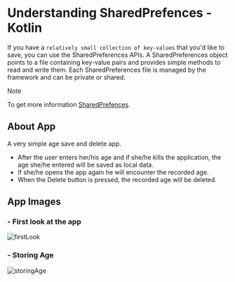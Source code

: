 # Understanding SharedPrefences - Kotlin


If you have a `relatively small collection of key-values` that you'd like to save, you can use the SharedPreferences APIs. A SharedPreferences object points to a file containing key-value pairs and provides simple methods to read and write them. Each SharedPreferences file is managed by the framework and can be private or shared.

> [!NOTE]
> To get more information [SharedPrefences](https://developer.android.com/training/data-storage/shared-preferences).

## About App

A very simple age save and delete app.

- After the user enters her/his age and if she/he kills the application, the age she/he entered will be saved as local data.
- If she/he opens the app again he will encounter the recorded age.
- When the Delete button is pressed, the recorded age will be deleted.

## App Images

### - First look at the app
![firstLook](https://github.com/aydozy/KotlinStoringData/assets/104395137/7b42ddd6-fee6-4c26-80c6-25db8d48a64a)

### - Storing Age
![storingAge](https://github.com/aydozy/KotlinStoringData/assets/104395137/836fb3f5-675b-4b96-9459-f3508ff8e592)
